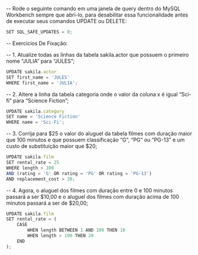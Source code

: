 -- Rode o seguinte comando em uma janela de query dentro do MySQL Workbench sempre que abri-lo, para desabilitar essa funcionalidade antes de executar seus comandos UPDATE ou DELETE:
```js
SET SQL_SAFE_UPDATES = 0;
```

-- Exercicios De Fixação:

-- 1. Atualize todas as linhas da tabela sakila.actor que possuem o primeiro nome “JULIA” para “JULES”;
```js
UPDATE sakila.actor
SET first_name = 'JULES'
WHERE first_name = 'JULIA';
```

-- 2. Altere a linha da tabela categoria onde o valor da coluna x é igual “Sci-fi” para “Science Fiction”;
```js
UPDATE sakila.category
SET name = 'Science Fiction'
WHERE name = 'Sci-Fi';
```

-- 3. Corrija para $25 o valor do aluguel da tabela filmes com duração maior que 100 minutos e que possuem classificação “G”, “PG” ou “PG-13” e um custo de substituição maior que $20;
```js
UPDATE sakila.film
SET rental_rate = 25
WHERE length > 100
AND (rating = 'G' OR rating = 'PG' OR rating = 'PG-13')
AND replacement_cost > 20;
```

-- 4. Agora, o aluguel dos filmes com duração entre 0 e 100 minutos passará a ser $10,00 e o aluguel dos filmes com duração acima de 100 minutos passará a ser de $20,00;
```js
UPDATE sakila.film
SET rental_rate = (
    CASE
        WHEN length BETWEEN 1 AND 100 THEN 10
        WHEN length > 100 THEN 20
    END
);
```
